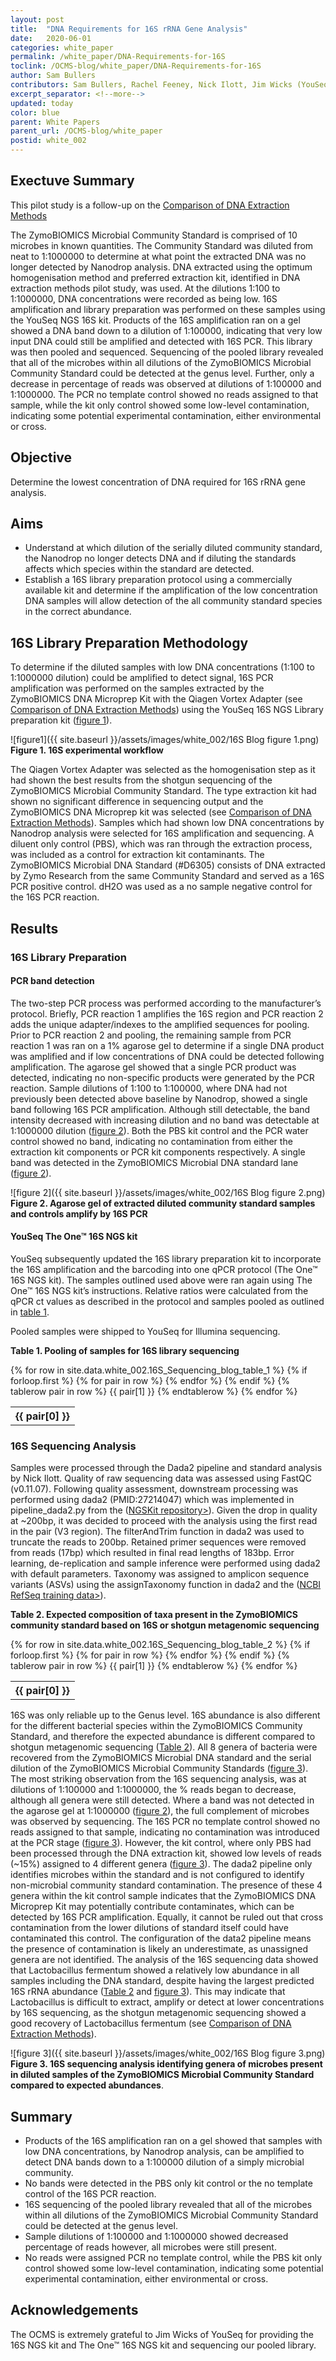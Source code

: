 ```yaml
---
layout: post
title:  "DNA Requirements for 16S rRNA Gene Analysis"
date:   2020-06-01
categories: white_paper
permalink: /white_paper/DNA-Requirements-for-16S
toclink: /OCMS-blog/white_paper/DNA-Requirements-for-16S
author: Sam Bullers
contributors: Sam Bullers, Rachel Feeney, Nick Ilott, Jim Wicks (YouSeq)
excerpt_separator: <!--more-->
updated: today
color: blue
parent: White Papers
parent_url: /OCMS-blog/white_paper
postid: white_002
---
```


## Exectuve Summary
This pilot study is a follow-up on the <a href="/OCMS-blog/white_paper/Comparison-of-DNA-Extraction-Methods">Comparison of DNA Extraction Methods</a>

The ZymoBIOMICS Microbial Community Standard is comprised of 10 microbes in known quantities. The Community Standard was diluted from neat to 1:1000000 to determine at what point the extracted DNA was no longer detected by Nanodrop analysis.
DNA extracted using the optimum homogenisation method and preferred extraction kit, identified in DNA extraction methods pilot study, was used. At the dilutions 1:100 to 1:1000000, DNA concentrations were recorded as being low. 16S amplification and library preparation was performed on these samples using the YouSeq NGS 16S kit.
Products of the 16S amplification ran on a gel showed a DNA band down to a dilution of 1:100000, indicating that very low input DNA could still be amplified and detected with 16S PCR. This library was then pooled and sequenced. Sequencing of the pooled library revealed that all of the microbes within all dilutions of the ZymoBIOMICS Microbial Community Standard could be detected at the genus level. Further, only a decrease in percentage of reads was observed at dilutions of 1:100000 and 1:1000000. The PCR no template control showed no reads assigned to that sample, while the kit only control showed some low-level contamination, indicating some potential experimental contamination, either environmental or cross.

<!--more-->
## Objective
Determine the lowest concentration of DNA required for 16S rRNA gene analysis.

## Aims
* Understand at which dilution of the serially diluted community standard, the Nanodrop no longer detects DNA and if diluting the standards affects which species within the standard are detected.  
* Establish a 16S library preparation protocol using a commercially available kit and determine if the amplification of the low concentration DNA samples will allow detection of the all community standard species in the correct abundance.

## 16S Library Preparation Methodology
To determine if the diluted samples with low DNA concentrations (1:100 to 1:1000000 dilution) could be amplified to detect signal, 16S PCR amplification was performed on the samples extracted by the ZymoBIOMICS DNA Microprep Kit with the Qiagen Vortex Adapter (see <a href="/OCMS-blog/white_paper/Comparison-of-DNA-Extraction-Methods">Comparison of DNA Extraction Methods</a>) using the YouSeq 16S NGS Library preparation kit ([figure 1](#figure1)).

<a name="figure1"></a>
![figure1]({{ site.baseurl }}/assets/images/white_002/16S Blog figure 1.png)
**Figure 1. 16S experimental workflow**

The Qiagen Vortex Adapter was selected as the homogenisation step as it had shown the best results from the shotgun sequencing of the ZymoBIOMICS Microbial Community Standard. The type extraction kit had shown no significant difference in sequencing output and the ZymoBIOMICS DNA Microprep kit was selected (see <a href="/OCMS-blog/white_paper/Comparison-of-DNA-Extraction-Methods">Comparison of DNA Extraction Methods</a>).
Samples which had shown low DNA concentrations by Nanodrop analysis were selected for 16S amplification and sequencing. A diluent only control (PBS), which was ran through the extraction process, was included as a control for extraction kit contaminants. The ZymoBIOMICS Microbial DNA Standard (#D6305) consists of DNA extracted by Zymo Research from the same Community Standard and served as a 16S PCR positive control. dH2O was used as a no sample negative control for the 16S PCR reaction.


## Results
### 16S Library Preparation

#### PCR band detection
The two-step PCR process was performed according to the manufacturer’s protocol. Briefly, PCR reaction 1 amplifies the 16S region and PCR reaction 2 adds the unique adapter/indexes to the amplified sequences for pooling. Prior to PCR reaction 2 and pooling, the remaining sample from PCR reaction 1 was ran on a 1% agarose gel to determine if a single DNA product was amplified and if low concentrations of DNA could be detected following amplification.
The agarose gel showed that a single PCR product was detected, indicating no non-specific products were generated by the PCR reaction. Sample dilutions of 1:100 to 1:100000, where DNA had not previously been detected above baseline by Nanodrop, showed a single band following 16S PCR amplification. Although still detectable, the band intensity decreased with increasing dilution and no band was detectable at 1:1000000 dilution ([figure 2](#figure2)). Both the PBS kit control and the PCR water control showed no band, indicating no contamination from either the extraction kit components or PCR kit components respectively. A single band was detected in the ZymoBIOMICS Microbial DNA standard lane ([figure 2](#figure2)).

<a name="figure2"></a>
![figure 2]({{ site.baseurl }}/assets/images/white_002/16S Blog figure 2.png) **Figure 2. Agarose gel of extracted diluted community standard samples and controls amplify by 16S PCR**

#### YouSeq The One™ 16S NGS kit
YouSeq subsequently updated the 16S library preparation kit to incorporate the 16S amplification and the barcoding into one qPCR protocol (The One™ 16S NGS kit). The samples outlined used above were ran again using The One™ 16S NGS kit’s instructions. Relative ratios were calculated from the qPCR ct values as described in the protocol and samples pooled as outlined in [table 1](#table1).

Pooled samples were shipped to YouSeq for Illumina sequencing.

<a name="table1"></a>
**Table 1. Pooling of samples for 16S library sequencing**
<table>
  {% for row in site.data.white_002.16S_Sequencing_blog_table_1 %}
    {% if forloop.first %}
    <tr>
      {% for pair in row %}
        <th>{{ pair[0] }}</th>
      {% endfor %}
    </tr>
    {% endif %}
    {% tablerow pair in row %}
      {{ pair[1] }}
    {% endtablerow %}
  {% endfor %}
</table>

### 16S Sequencing Analysis
Samples were processed through the Dada2 pipeline and standard analysis by Nick Ilott. Quality of raw sequencing data was assessed using FastQC (v0.11.07). Following quality assessment, downstream processing was performed using dada2 (PMID:27214047) which was implemented in pipeline_dada2.py from the (<a href="https://github.com/nickilott/NGSKit">NGSKit repository></a>). Given the drop in quality at ~200bp, it was decided to proceed with the analysis using the first read in the pair (V3 region). The filterAndTrim function in dada2 was used to truncate the reads to 200bp. Retained primer sequences were removed from reads (17bp) which resulted in final read lengths of 183bp. Error learning, de-replication and sample inference were performed using dada2 with default parameters. Taxonomy was assigned to amplicon sequence variants (ASVs) using the assignTaxonomy function in dada2 and the (<a href="https://zenodo.org/record/2541239/files/RefSeq-RDP16S_v2_May2018.fa.gz">NCBI RefSeq training data></a>).

<a name="table2"></a>
**Table 2. Expected composition of taxa present in the ZymoBIOMICS community standard based on 16S or shotgun metagenomic sequencing**
<table>
  {% for row in site.data.white_002.16S_Sequencing_blog_table_2 %}
    {% if forloop.first %}
    <tr>
      {% for pair in row %}
        <th>{{ pair[0] }}</th>
      {% endfor %}
    </tr>
    {% endif %}
    {% tablerow pair in row %}
      {{ pair[1] }}
    {% endtablerow %}
  {% endfor %}
</table>

16S was only reliable up to the Genus level. 16S abundance is also different for the different bacterial species within the ZymoBIOMICS Community Standard, and therefore the expected abundance is different compared to shotgun metagenomic sequencing ([Table 2](#table2_anchor)).
All 8 genera of bacteria were recovered from the ZymoBIOMICS Microbial DNA standard and the serial dilution of the ZymoBIOMICS Microbial Community Standards ([figure 3](#figure3)). The most striking observation from the 16S sequencing analysis, was at dilutions of 1:100000 and 1:1000000, the % reads began to decrease, although all genera were still detected. Where a band was not detected in the agarose gel at 1:1000000 ([figure 2](#figure2)), the full complement of microbes was observed by sequencing.
The 16S PCR no template control showed no reads assigned to that sample, indicating no contamination was introduced at the PCR stage ([figure 3](#figure3)). However, the kit control, where only PBS had been processed through the DNA extraction kit, showed low levels of reads (~15%) assigned to 4 different genera ([figure 3](#figure3)). The dada2 pipeline only identifies microbes within the standard and is not configured to identify non-microbial community standard contamination. The presence of these 4 genera within the kit control sample indicates that the ZymoBIOMICS DNA Microprep Kit may potentially contribute contaminates, which can be detected by 16S PCR amplification. Equally, it cannot be ruled out that cross contamination from the lower dilutions of standard itself could have contaminated this control. The configuration of the data2 pipeline means the presence of contamination is likely an underestimate, as unassigned genera are not identified.
The analysis of the 16S sequencing data showed that Lactobacillus fermentum showed a relatively low abundance in all samples including the DNA standard, despite having the largest predicted 16S rRNA abundance ([Table 2](#table2_anchor) and [figure 3](#figure3)). This may indicate that Lactobacillus is difficult to extract, amplify or detect at lower concentrations by 16S sequencing, as the shotgun metagenomic sequencing showed a good recovery of Lactobacillus fermentum (see <a href="/OCMS-blog/white_paper/Comparison-of-DNA-Extraction-Methods">Comparison of DNA Extraction Methods</a>).

<a name="figure3"></a>
![figure 3]({{ site.baseurl }}/assets/images/white_002/16S Blog figure 3.png) **Figure 3. 16S sequencing analysis identifying genera of microbes present in diluted samples of the ZymoBIOMICS Microbial Community Standard compared to expected abundances**.

## Summary
*	Products of the 16S amplification ran on a gel showed that samples with low DNA concentrations, by Nanodrop analysis, can be amplified to detect DNA bands down to a 1:100000 dilution of a simply microbial community.
*	No bands were detected in the PBS only kit control or the no template control of the 16S PCR reaction.
*	16S sequencing of the pooled library revealed that all of the microbes within all dilutions of the ZymoBIOMICS Microbial Community Standard could be detected at the genus level.
*	Sample dilutions of 1:100000 and 1:1000000 showed decreased percentage of reads however, all microbes were still present.
*	No reads were assigned PCR no template control, while the PBS kit only control showed some low-level contamination, indicating some potential experimental contamination, either environmental or cross.

## Acknowledgements
The OCMS is extremely grateful to Jim Wicks of YouSeq for providing the 16S NGS kit and The One™ 16S NGS kit and sequencing our pooled library.
